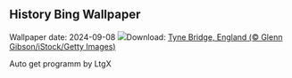 ## History Bing Wallpaper
Wallpaper date: 2024-09-08
![](https://www.bing.com/th?id=OHR.GreatNorthRun2024_EN-GB4101357995_UHD.jpg&w=1000)Download: [Tyne Bridge, England (© Glenn Gibson/iStock/Getty Images)](https://www.bing.com/th?id=OHR.GreatNorthRun2024_EN-GB4101357995_UHD.jpg)

Auto get programm by LtgX
